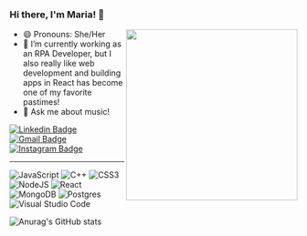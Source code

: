 ### Hi there, I'm Maria! 👋
<img align='right' src="https://media.giphy.com/media/L1R1tvI9svkIWwpVYr/giphy.gif" width="300">

- 😄 Pronouns: She/Her
- 🔭 I’m currently working as an RPA Developer, but I also really like web development and building apps in React has become one of my favorite pastimes!
- 💬 Ask me about music!

[![Linkedin Badge](https://img.shields.io/badge/-LinkedIn-blue?style=flat&logo=Linkedin&logoColor=white&link=https://www.linkedin.com/in/rebeccamanzi/)](https://www.linkedin.com/in/maria-emilia-castro-oliveira/)
[![Gmail Badge](https://img.shields.io/badge/-Gmail-c14438?style=flat&logo=Gmail&logoColor=white&link=mailto:emyly.mary@gmail.com)](mailto:emyly.mary@gmail.com)
[![Instagram Badge](https://img.shields.io/badge/-Instagram-C13584?style=flat&labelColor=C13584&logo=instagram&logoColor=white&link=https://www.instagram.com/emilia_castroo/)](https://www.instagram.com/emilia_castroo/)

<hr />
<span>
  
![JavaScript](https://img.shields.io/badge/javascript-%23323330.svg?style=for-the-badge&logo=javascript&logoColor=%23F7DF1E)
![C++](https://img.shields.io/badge/c++-%2300599C.svg?style=for-the-badge&logo=c%2B%2B&logoColor=white)
![CSS3](https://img.shields.io/badge/css3-%231572B6.svg?style=for-the-badge&logo=css3&logoColor=white)
![NodeJS](https://img.shields.io/badge/node.js-6DA55F?style=for-the-badge&logo=node.js&logoColor=white)
![React](https://img.shields.io/badge/react-%2320232a.svg?style=for-the-badge&logo=react&logoColor=%2361DAFB)
![MongoDB](https://img.shields.io/badge/MongoDB-%234ea94b.svg?style=for-the-badge&logo=mongodb&logoColor=white)
![Postgres](https://img.shields.io/badge/postgres-%23316192.svg?style=for-the-badge&logo=postgresql&logoColor=white)
![Visual Studio Code](https://img.shields.io/badge/Visual%20Studio%20Code-0078d7.svg?style=for-the-badge&logo=visual-studio-code&logoColor=white)
  
</span>

![Anurag's GitHub stats](https://github-readme-stats.vercel.app/api?username=MariaEmiliaCastro&show_icons=true&theme=tokyonight)
<!--
**MariaEmiliaCastro/MariaEmiliaCastro** is a ✨ _special_ ✨ repository because its `README.md` (this file) appears on your GitHub profile.

Here are some ideas to get you started:

- 🔭 I’m currently working on ...
- 🌱 I’m currently learning ...
- 👯 I’m looking to collaborate on ...
- 🤔 I’m looking for help with ...
- 💬 Ask me about ...
- 📫 How to reach me: ...
- 😄 Pronouns: ...
- ⚡ Fun fact: ...
-->

